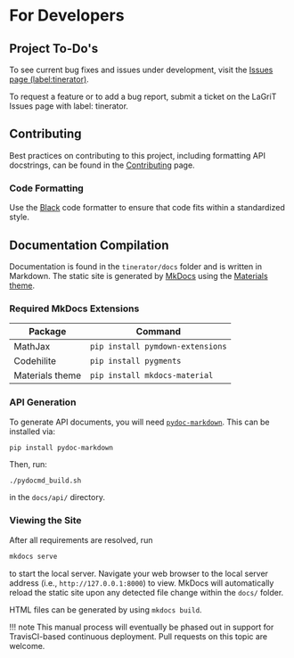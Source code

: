 # For Developers

## Project To-Do's

To see current bug fixes and issues under development, visit the
[Issues page (label:tinerator)](https://github.com/lanl/LaGriT/issues?q=label%3Atinerator+).

To request a feature or to add a bug report, submit a ticket on the LaGriT
Issues page with label: tinerator.

## Contributing

Best practices on contributing to this project, including formatting API docstrings, can be found in the [Contributing](../contributing.md) page.

### Code Formatting

Use the [Black](https://black.readthedocs.io/en/stable/) code formatter
to ensure that code fits within a standardized style.

## Documentation Compilation

Documentation is found in the `tinerator/docs` folder and is written in Markdown.
The static site is generated by [MkDocs](https://www.mkdocs.org) using the
[Materials theme](https://squidfunk.github.io/mkdocs-material/).

### Required MkDocs Extensions

| Package         | Command                          |
|-----------------|----------------------------------|
| MathJax         | `pip install pymdown-extensions` |
| Codehilite      | `pip install pygments`           |
| Materials theme | `pip install mkdocs-material`    |

### API Generation

To generate API documents, you will need [`pydoc-markdown`](https://github.com/NiklasRosenstein/pydoc-markdown). This can be installed via:

```bash
pip install pydoc-markdown
```

Then, run:

    ./pydocmd_build.sh

in the `docs/api/` directory.


### Viewing the Site

After all requirements are resolved, run

```bash
mkdocs serve
```

to start the local server. Navigate your web browser to the
local server address (i.e., `http://127.0.0.1:8000`) to view.
MkDocs will automatically reload the static site upon any detected
file change within the `docs/` folder.

HTML files can be generated by using `mkdocs build`.

!!! note
    This manual process will eventually be phased out in support for TravisCI-based
    continuous deployment. Pull requests on this topic are welcome.